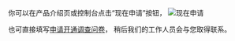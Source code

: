 
你可以在产品介绍页或控制台点击“现在申请”按钮，
![现在申请](http://imgcache.tce.fsphere.cn/static/mc.qcloudimg.com/static/img/3aacafb46e58ae69c1d94cdaab369f73/image.png)

也可直接填写[申请开通调查问卷](https://wj.qq.com/s/597273/dddf)，
稍后我们的工作人员会与您取得联系。
